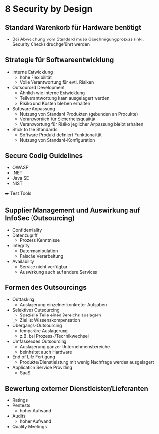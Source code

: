 # 8 Security by Design

## Standard Warenkorb für Hardware benötigt

- Bei Abweichung vom Standard muss Genehmigungprozess (inkl. Security Check) druchgeführt werden

## Strategie für Softwareentwicklung

- Interne Entwicklung
  - hohe Flexibilität
  - Volle Verantwortung für evtl. Risiken
- Outsourced Development
  - Ähnlich wie interne Entwicklung
  - Teilverantwortung kann ausgelagert werden
  - Risiko und Kosten bleiben erhalten
- Software Anpassung
  - Nutzung von Standard Produkten (gebunden an Produkte)
  - Verantwortlich für Sicherheitsqualität
  - Verantwortung für Risiko jeglicher Anpassung bleibt erhalten
- Stick to the Standards
  - Software Produkt definiert Funktionalität
  - Nutzung von Standard-Konfiguration

## Secure Codig Guidelines

- OWASP
- .NET
- Java SE
- NIST

:arrow_right: Test Tools

## Supplier Management und Auswirkung auf InfoSec (Outsourcing)

- Confidentiality
- Datenzugriff
  - Prozess Kenntnisse
- Integrity
  - Datenmanipulation
  - Falsche Verarbeitung
- Availability
  - Service nicht verfügbar
  - Auswirkung auch auf andere Services

## Formen des Outsourcings

- Outtasking
  - Auslagerung einzelner konkreter Aufgaben
- Selektives Outsourcing
  - Spezielle Teile eines Bereichs auslagern
  - Ziel ist Wissenskompensation
- Übergangs-Outsourcing
  - temporäre Auslagerung
  - z.B. bei Prozess-/Technikwechsel
- Umfassendes Outsourcing
  - Auslagerung ganzer Unternehmensbereiche
  - beinhaltet auch Hardware
- End of Life Fertigung
  - Produkte/Dienstleistung mit wenig Nachfrage werden ausgelagert
- Application Service Providing
  - SaaS

## Bewertung externer Dienstleister/Lieferanten

- Ratings
- Pentests
  - hoher Aufwand
- Audits
  - hoher Aufwand
- Quality Meetings